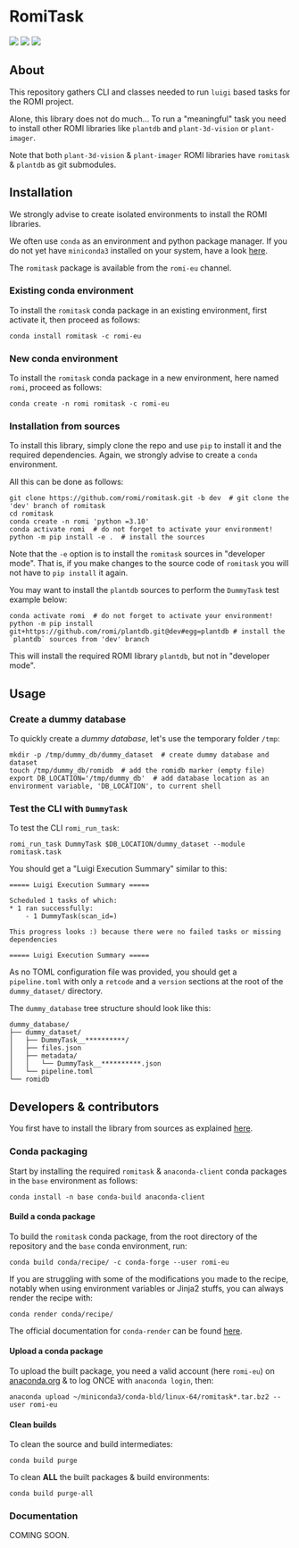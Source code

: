 # RomiTask

![](https://anaconda.org/romi-eu/romitask/badges/version.svg)
![](https://anaconda.org/romi-eu/romitask/badges/platforms.svg)
![](https://anaconda.org/romi-eu/romitask/badges/license.svg)

## About

This repository gathers CLI and classes needed to run `luigi` based tasks for the ROMI project.

Alone, this library does not do much...
To run a "meaningful" task you need to install other ROMI libraries like `plantdb` and `plant-3d-vision`
or `plant-imager`.

Note that both `plant-3d-vision` & `plant-imager` ROMI libraries have `romitask` & `plantdb` as git submodules.

## Installation

We strongly advise to create isolated environments to install the ROMI libraries.

We often use `conda` as an environment and python package manager.
If you do not yet have `miniconda3` installed on your system, have a look [here](https://docs.conda.io/en/latest/miniconda.html).

The `romitask` package is available from the `romi-eu` channel.

### Existing conda environment
To install the `romitask` conda package in an existing environment, first activate it, then proceed as follows:
```shell
conda install romitask -c romi-eu
```

### New conda environment
To install the `romitask` conda package in a new environment, here named `romi`, proceed as follows:
```shell
conda create -n romi romitask -c romi-eu
```

### Installation from sources
To install this library, simply clone the repo and use `pip` to install it and the required dependencies.
Again, we strongly advise to create a `conda` environment.

All this can be done as follows:
```shell
git clone https://github.com/romi/romitask.git -b dev  # git clone the 'dev' branch of romitask
cd romitask
conda create -n romi 'python =3.10'
conda activate romi  # do not forget to activate your environment!
python -m pip install -e .  # install the sources
```

Note that the `-e` option is to install the `romitask` sources in "developer mode".
That is, if you make changes to the source code of `romitask` you will not have to `pip install` it again.

You may want to install the `plantdb` sources to perform the `DummyTask` test example below:
```shell
conda activate romi  # do not forget to activate your environment!
python -m pip install git+https://github.com/romi/plantdb.git@dev#egg=plantdb # install the `plantdb` sources from 'dev' branch
```

This will install the required ROMI library `plantdb`, but not in "developer mode".

## Usage

### Create a dummy database
To quickly create a _dummy database_, let's use the temporary folder `/tmp`:
```shell
mkdir -p /tmp/dummy_db/dummy_dataset  # create dummy database and dataset
touch /tmp/dummy_db/romidb  # add the romidb marker (empty file)
export DB_LOCATION='/tmp/dummy_db'  # add database location as an environment variable, 'DB_LOCATION', to current shell
```

### Test the CLI with `DummyTask`
To test the CLI `romi_run_task`:
```shell
romi_run_task DummyTask $DB_LOCATION/dummy_dataset --module romitask.task
```

You should get a "Luigi Execution Summary" similar to this:
```
===== Luigi Execution Summary =====

Scheduled 1 tasks of which:
* 1 ran successfully:
    - 1 DummyTask(scan_id=)

This progress looks :) because there were no failed tasks or missing dependencies

===== Luigi Execution Summary =====
```

As no TOML configuration file was provided, you should get a `pipeline.toml` with only a `retcode` and a `version`
sections at the root of the `dummy_dataset/` directory.

The `dummy_database` tree structure should look like this:
```
dummy_database/
├── dummy_dataset/
│   ├── DummyTask__**********/
│   ├── files.json
│   ├── metadata/
│   │   └── DummyTask__**********.json
│   └── pipeline.toml
└── romidb
```


## Developers & contributors

You first have to install the library from sources as explained [here](#installation-from-sources).

### Conda packaging
Start by installing the required `romitask` & `anaconda-client` conda packages in the `base` environment as follows:
```shell
conda install -n base conda-build anaconda-client
```

#### Build a conda package
To build the `romitask` conda package, from the root directory of the repository and the `base` conda environment, run:
```shell
conda build conda/recipe/ -c conda-forge --user romi-eu
```

If you are struggling with some of the modifications you made to the recipe, 
notably when using environment variables or Jinja2 stuffs, you can always render the recipe with:
```shell
conda render conda/recipe/
```

The official documentation for `conda-render` can be found [here](https://docs.conda.io/projects/conda-build/en/stable/resources/commands/conda-render.html).

#### Upload a conda package
To upload the built package, you need a valid account (here `romi-eu`) on [anaconda.org](www.anaconda.org) & to log ONCE
with `anaconda login`, then:
```shell
anaconda upload ~/miniconda3/conda-bld/linux-64/romitask*.tar.bz2 --user romi-eu
```

#### Clean builds
To clean the source and build intermediates:
```shell
conda build purge
```

To clean **ALL** the built packages & build environments:
```shell
conda build purge-all
```

### Documentation
COMING SOON.